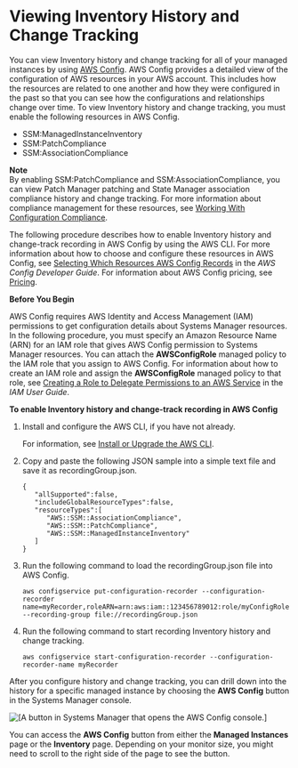 # Viewing Inventory History and Change Tracking<a name="sysman-inventory-history"></a>

You can view Inventory history and change tracking for all of your managed instances by using [AWS Config](https://docs.aws.amazon.com/config/latest/developerguide/)\. AWS Config provides a detailed view of the configuration of AWS resources in your AWS account\. This includes how the resources are related to one another and how they were configured in the past so that you can see how the configurations and relationships change over time\. To view Inventory history and change tracking, you must enable the following resources in AWS Config\. 
+ SSM:ManagedInstanceInventory
+ SSM:PatchCompliance
+ SSM:AssociationCompliance

**Note**  
By enabling SSM:PatchCompliance and SSM:AssociationCompliance, you can view Patch Manager patching and State Manager association compliance history and change tracking\. For more information about compliance management for these resources, see [Working With Configuration Compliance](sysman-compliance-about.md)\. 

The following procedure describes how to enable Inventory history and change\-track recording in AWS Config by using the AWS CLI\. For more information about how to choose and configure these resources in AWS Config, see [Selecting Which Resources AWS Config Records](https://docs.aws.amazon.com/config/latest/developerguide/select-resources.html) in the *AWS Config Developer Guide*\. For information about AWS Config pricing, see [Pricing](https://aws.amazon.com/config/pricing/)\.

**Before You Begin**

AWS Config requires AWS Identity and Access Management \(IAM\) permissions to get configuration details about Systems Manager resources\. In the following procedure, you must specify an Amazon Resource Name \(ARN\) for an IAM role that gives AWS Config permission to Systems Manager resources\. You can attach the **AWSConfigRole** managed policy to the IAM role that you assign to AWS Config\. For information about how to create an IAM role and assign the **AWSConfigRole** managed policy to that role, see [Creating a Role to Delegate Permissions to an AWS Service](https://docs.aws.amazon.com/IAM/latest/UserGuide/id_roles_create_for-service.html) in the *IAM User Guide*\. 

**To enable Inventory history and change\-track recording in AWS Config**

1. Install and configure the AWS CLI, if you have not already\.

   For information, see [Install or Upgrade the AWS CLI](getting-started-cli.md)\.

1. Copy and paste the following JSON sample into a simple text file and save it as recordingGroup\.json\.

   ```
   {
      "allSupported":false,
      "includeGlobalResourceTypes":false,
      "resourceTypes":[
         "AWS::SSM::AssociationCompliance",
         "AWS::SSM::PatchCompliance",
         "AWS::SSM::ManagedInstanceInventory"
      ]
   }
   ```

1. Run the following command to load the recordingGroup\.json file into AWS Config\.

   ```
   aws configservice put-configuration-recorder --configuration-recorder name=myRecorder,roleARN=arn:aws:iam::123456789012:role/myConfigRole --recording-group file://recordingGroup.json
   ```

1. Run the following command to start recording Inventory history and change tracking\.

   ```
   aws configservice start-configuration-recorder --configuration-recorder-name myRecorder
   ```

After you configure history and change tracking, you can drill down into the history for a specific managed instance by choosing the **AWS Config** button in the Systems Manager console\.

![\[A button in Systems Manager that opens the AWS Config console.\]](http://docs.aws.amazon.com/systems-manager/latest/userguide/images/inventory-awsconfig-button.png)

You can access the **AWS Config** button from either the **Managed Instances** page or the **Inventory** page\. Depending on your monitor size, you might need to scroll to the right side of the page to see the button\.